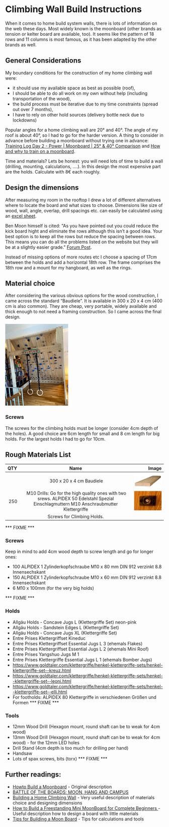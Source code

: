 # Climbing Wall Build Instructions

When it comes to home build system walls, there is lots of information on the web these days. Most widely known is the moonboard (other brands as tension or kelter 
board are available, too). It seems like the pattern of 18 rows and 11 columns is most famous, as it has been adapted by the other brands as well. 



## General Considerations

My boundary conditions for the construction of my home climbing wall were: 
- it should use my available space as best as possible (roof), 
- I should be able to do all work on my own without help (including transportation of the wood), 
- the build process must be iterative due to my time constraints (spread out over 7 months),
- I have to rely on other hold sources (delivery bottle neck due to lockdowns)

Popular angles for a home climbing wall are 20° and 40°. The angle of my roof is about 40°, so I had to go for the harder version. 
A thing to consider in advance before building a moonboard without trying one in advance: 
[Training Log Day 2 - Power | Moonboard | 25° & 40° Comparison](https://www.youtube.com/watch?v=wOz9GRdQMNc&feature=youtu.be&ab_channel=AlternativeBeta)
and 
[How and why to train on a moonboard](https://www.climbing.com/skills/how-and-why-to-train-on-the-moonboard/).

Time and materials? Lets be honest: you will need lots of time to build a wall (drilling, mounting, calculations, ....). In this design the most expensive part are the holds. Calculate with 8€ each roughly.


## Design the dimensions
After measuring my room in the rooftop I drew a lot of different alternatives where to locate the board and what sizes to choose. 
Dimensions like size of wood, wall, angle, overlap, drill spacings etc. can easily be calculated using an [excel sheet](https://github.com/8cH9azbsFifZ/moonboard/blob/master/doc/Moonboard.xlsx?raw=true).

Ben Moon himself is cited: "As you have pointed out you could reduce the kick board hight and eliminate the rows although this isn’t a good idea. 
Your best option is to keep all the rows but reduce the spacing between rows. This means you can do all the problems listed on the website but they will be at a slightly easier grade." 
[Forum Post](https://www.mountainproject.com/forum/topic/109397643/moon-board-modifications).

Instead of missing options of more routes etc I choose a spacing of 17cm between the holds and add a horizontal 18th row. The frame comprises the 18th row and a mount for my hangboard, as well as the rings.


## Material choice
After considering the various obvious options for the wood construction, I 
came across the standard “Baudiele”. 
It is available in 300 x 20 x 4 cm (400 cm is also common). They are cheap, very portable, widely available and thick enough to not need a framing construction. So I came across the final design.

![Design](front.png)

### Screws
The screws for the climbing holds must be longer (consider 4cm depth of the holes). A good choice are 6cm length for small and 8 cm length for big holds. For the largest holds I had to go for 10cm.


## Rough Materials List

| QTY           | Name                     | Image  |
| ------------- |:------------------------:| ------:|
|               | 300 x 20 x 4 cm Baudiele |    ![Baudiele](baudiele.png)     |
| 250           | M10 Drills: Go for the high quality ones with two srews. ALPIDEX 50 Edelstahl Spezial Einschlagmuttern M10 Anschraubmutter Klettergriffe|  ![Drills](drill.png)|
|               | Screws for Climbing Holds. ||

*** FIXME ***

### Screws
Keep in mind to add 4cm wood depth to screw length and go for longer ones:
- 100 ALPIDEX 1 Zylinderkopfschraube M10 x 80 mm DIN 912 verzinkt 8.8 Innensechskant
- 150 ALPIDEX 1 Zylinderkopfschraube M10 x 60 mm DIN 912 verzinkt 8.8 Innensechskant
- 6 M10 x 100mm (for the very big holds)

*** FIXME ***


### Holds
- Allgäu Holds - Concave Jugs L (Klettergriffe Set) neon-pink
- Allgäu Holds - Sandstein Edges L (Klettergriffe Set)
- Allgäu Holds - Concave Jugs XL (Klettergriffe Set)
- Entre Prises Klettergriffset Kineduc
- Entre Prises Klettergriffset Essential Jugs L 3 (ehemals Flakes)
- Entre Prises Klettergriffset Essential Jugs L 2 (ehemals Mini Roof)
- Entre Prises Yangshuo Jugs M 1
- Entre Prises Klettergriffe Essential Jugs L 1 (ehemals Bomber Jugs)
- https://www.goldtaler.com/klettergriffe/henkel-klettergriffe-sets/henkel-klettergriffe-set--kreuz.html
- https://www.goldtaler.com/klettergriffe/henkel-klettergriffe-sets/henkel--klettergriffe-set--leoni.html
- https://www.goldtaler.com/klettergriffe/henkel-klettergriffe-sets/henkel--klettergriffe-set--elli.html
- For footholds: ALPIDEX 80 Klettergriffe in verschiedenen Größen und Formen
*** FIXME ***


### Tools
- 12mm Wood Drill (Hexagon mount, round shaft can be to weak for 4cm wood)
- 13mm Wood Drill (Hexagon mount, round shaft can be to weak for 4cm wood) - for the 12mm LED holes
- Drill Stand (4cm depth is too much for drilling per hand)
- Handsaw
- Lots of spax screws, bits (torx)
*** FIXME ***


## Further readings:
- [Howto Build a Moonboard](https://www.moonboard.com/how-to-build-your-moonboard/) - Original description
- [BATTLE OF THE BOARDS: MOON, HANG AND CAMPUS](http://eveningsends.com/battle-of-the-boards-moon-hang-and-campus-a-home-gym-review/)
- [Building a Home Climbing Wall](https://www.youtube.com/watch?v=ZZG8lnL_lbA&ab_channel=BreakingBeta) - Very useful description of materials choice and designing dimensions
- [How to Build a Freestanding Mini MoonBoard for Complete Beginners ](https://www.youtube.com/watch?v=HKDwhwOcVSc&ab_channel=JakeKrebs) - Useful description how to design a board with little materials
- [Tips for Building a Moon Board](https://www.youtube.com/watch?v=r-orVA3vWMc&t=1511s&ab_channel=AlanHauser) - Tips for calculations and tools
